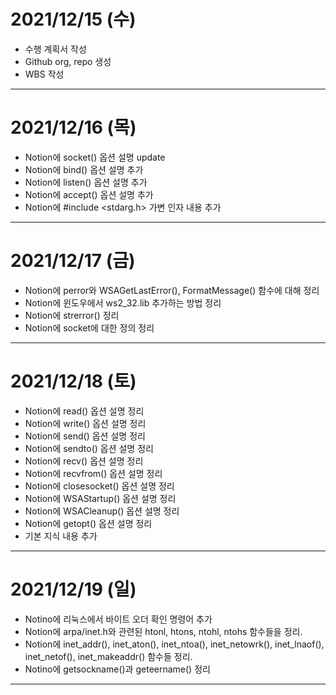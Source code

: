 # 2021/12/15 (수)
- 수행 계획서 작성
- Github org, repo 생성
- WBS 작성

---

# 2021/12/16 (목)
- Notion에 socket() 옵션 설명 update
- Notion에 bind() 옵션 설명 추가
- Notion에 listen() 옵션 설명 추가
- Notion에 accept() 옵션 설명 추가
- Notion에 #include <stdarg.h> 가변 인자 내용 추가

---

# 2021/12/17 (금)
- Notion에 perror와 WSAGetLastError(), FormatMessage() 함수에 대해 정리
- Notion에 윈도우에서 ws2_32.lib 추가하는 방법 정리
- Notion에 strerror() 정리
- Notion에 socket에 대한 정의 정리

---

# 2021/12/18 (토)
- Notion에 read() 옵션 설명 정리
- Notion에 write() 옵션 설명 정리
- Notion에 send() 옵션 설명 정리
- Notion에 sendto() 옵션 설명 정리
- Notion에 recv() 옵션 설명 정리
- Notion에 recvfrom() 옵션 설명 정리
- Notion에 closesocket() 옵션 설명 정리
- Notion에 WSAStartup() 옵션 설명 정리
- Notion에 WSACleanup() 옵션 설명 정리
- Notion에 getopt() 옵션 설명 정리
- 기본 지식 내용 추가

---

# 2021/12/19 (일)
- Notino에 리눅스에서 바이트 오더 확인 명령어 추가
- Notion에 arpa/inet.h와 관련된 htonl, htons, ntohl, ntohs 함수들을 정리.
- Notion에 inet_addr(), inet_aton(), inet_ntoa(), inet_netowrk(), inet_lnaof(), inet_netof(), inet_makeaddr() 함수들 정리.
- Notino에 getsockname()과 geteername() 정리

---
